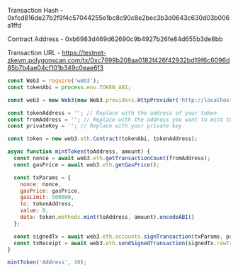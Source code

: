 Transaction Hash - 0xfcd816de27b2f9f4c57044255e1bc8c90c8e2bec3b3d0643c630d03b006a1ffd

Contract Address - 0xb6983d469d62690c9b4927b26fe84d655b3de8bb

Transaction URL - https://testnet-zkevm.polygonscan.com/tx/0xc7699b208aa0182f426f42932bd19f6c6096d85b7b4ae04cf101b349c0eae6f3

```js
const Web3 = require('web3');
const tokenAbi = process.env.TOKEN_ABI;

const web3 = new Web3(new Web3.providers.HttpProvider('http://localhost:8545'));

const tokenAddress = ''; // Replace with the address of your token
const fromAddress = ''; // Replace with the address you want to mint tokens from
const privateKey = ''; // Replace with your private key

const token = new web3.eth.Contract(tokenAbi, tokenAddress);

async function mintToken(toAddress, amount) {
  const nonce = await web3.eth.getTransactionCount(fromAddress);
  const gasPrice = await web3.eth.getGasPrice();

  const txParams = {
    nonce: nonce,
    gasPrice: gasPrice,
    gasLimit: 500000,
    to: tokenAddress,
    value: 0,
    data: token.methods.mint(toAddress, amount).encodeABI()
  };

  const signedTx = await web3.eth.accounts.signTransaction(txParams, privateKey);
  const txReceipt = await web3.eth.sendSignedTransaction(signedTx.rawTransaction);
}

mintToken('Address', 10);
```
